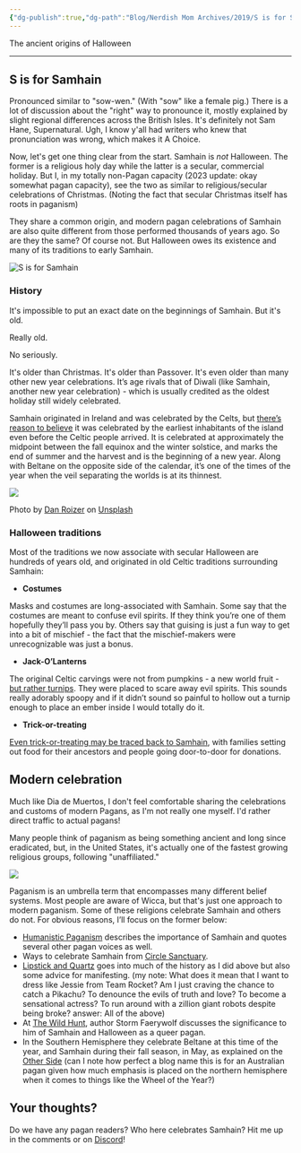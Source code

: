 ```yaml
---
{"dg-publish":true,"dg-path":"Blog/Nerdish Mom Archives/2019/S is for Samhain.md","permalink":"/blog/nerdish-mom-archives/2019/s-is-for-samhain/","title":"S is for Samhain","created":"","updated":""}
---
```



The ancient origins of Halloween

* * *

## S is for Samhain

Pronounced similar to "sow-wen." (With "sow" like a female pig.) There is a lot of discussion about the "right" way to pronounce it, mostly explained by slight regional differences across the British Isles. 
It's definitely not Sam Hane, Supernatural. Ugh, I know y'all had writers who knew that pronunciation was wrong, which makes it A Choice.

Now, let's get one thing clear from the start. Samhain is _not_ Halloween. The former is a religious holy day while the latter is a secular, commercial holiday. But I, in my totally non-Pagan capacity (2023 update: okay somewhat pagan capacity), see the two as similar to religious/secular celebrations of Christmas. (Noting the fact that secular Christmas itself has roots in paganism) 

They share a common origin, and modern pagan celebrations of Samhain are also quite different from those performed thousands of years ago. So are they the same? Of course not. But Halloween owes its existence and many of its traditions to early Samhain. 

![S is for Samhain](https://lh6.googleusercontent.com/6_O7OsKGSu9kWbrShBH1Rgc0x-3Sqa4nvixWlmqOAZDQdiPUwaFCAa2ks6uiganmjNILnPXQghjrp0bjs78WuiIRFnWq20Ni-o2iHet8oeHifbbWag1wU27Oh9RiK4UuSGt99_Hy)

### **History**

It's impossible to put an exact date on the beginnings of Samhain. But it's old. 

Really old. 

No seriously. 

It's older than Christmas. It's older than Passover. It's even older than many other new year celebrations. It’s age rivals that of Diwali (like Samhain, another new year celebration) - which is usually credited as the oldest holiday still widely celebrated. 

Samhain originated in Ireland and was celebrated by the Celts, but [there’s reason to believe](https://www.newgrange.com/samhain.htm) it was celebrated by the earliest inhabitants of the island even before the Celtic people arrived. It is celebrated at approximately the midpoint between the fall equinox and the winter solstice, and marks the end of summer and the harvest and is the beginning of a new year. Along with Beltane on the opposite side of the calendar, it’s one of the times of the year when the veil separating the worlds is at its thinnest.

![](https://i2.wp.com/www.chaoticorganized.com/wp-content/uploads/2019/10/dan-roizer-3GEs_-T189w-unsplash-1.jpg?fit=800%2C534&ssl=1)

Photo by [Dan Roizer](https://unsplash.com/@danny159?utm_source=unsplash&utm_medium=referral&utm_content=creditCopyText) on [Unsplash](https://unsplash.com/collections/1097211/mabon-samhain?utm_source=unsplash&utm_medium=referral&utm_content=creditCopyText)

### **Halloween traditions**

Most of the traditions we now associate with secular Halloween are hundreds of years old, and originated in old Celtic traditions surrounding Samhain:

- **Costumes**

Masks and costumes are long-associated with Samhain. Some say that the costumes are meant to confuse evil spirits. If they think you’re one of them hopefully they’ll pass you by. Others say that guising is just a fun way to get into a bit of mischief - the fact that the mischief-makers were unrecognizable was just a bonus. 

- **Jack-O’Lanterns**

The original Celtic carvings were not from pumpkins - a new world fruit - [but rather turnips](https://web.archive.org/web/20110624080404/https://pantherfile.uwm.edu/barnold/www/lectures/holloween.html). They were placed to scare away evil spirits. This sounds really adorably spoopy and if it didn’t sound so painful to hollow out a turnip enough to place an ember inside I would totally do it.

- **Trick-or-treating**

[Even trick-or-treating may be traced back to Samhain](https://www.truehighlands.com/scottish-halloween-traditions/), with families setting out food for their ancestors and people going door-to-door for donations. 

## **Modern celebration** 

Much like Dia de Muertos, I don't feel comfortable sharing the celebrations and customs of modern Pagans, as I'm not really one myself. I'd rather direct traffic to actual pagans! 

Many people think of paganism as being something ancient and long since eradicated, but, in the United States, it's actually one of the fastest growing religious groups, following "unaffiliated." 

![](https://i1.wp.com/www.chaoticorganized.com/wp-content/uploads/2019/10/freestocks-org-qKscFO2L4oc-unsplash.jpg?fit=800%2C534&ssl=1)

Paganism is an umbrella term that encompasses many different belief systems. Most people are aware of Wicca, but that's just one approach to modern paganism. Some of these religions celebrate Samhain and others do not. For obvious reasons, I’ll focus on the former below:

- [Humanistic Paganism](https://humanisticpaganism.com/2019/10/20/samhain-the-fall-equitherm-approaches-3/) describes the importance of Samhain and quotes several other pagan voices as well.
- Ways to celebrate Samhain from [Circle Sanctuary](https://www.circlesanctuary.org/index.php/celebrating-the-seasons/celebrating-samhain).
- [Lipstick and Quartz](https://lipstickandquartz.com/samhain-traditions-for-the-modern-witch/) goes into much of the history as I did above but also some advice for manifesting. (my note: What does it mean that I want to dress like Jessie from Team Rocket? Am I just craving the chance to catch a Pikachu? To denounce the evils of truth and love? To become a sensational actress? To run around with a zillion giant robots despite being broke? answer: All of the above)
- At [The Wild Hunt](https://wildhunt.org/2019/10/column-we-wish-you-a-sacred-samhain-and-a-homo-halloween.html), author Storm Faerywolf discusses the significance to him of Samhain and Halloween as a queer pagan.
- In the Southern Hemisphere they celebrate Beltane at this time of the year, and Samhain during their fall season, in May, as explained on the [Other Side](https://theotherside.wordpress.com/2011/11/01/halloween-samhain-beltane-in-australia/) (can I note how perfect a blog name this is for an Australian pagan given how much emphasis is placed on the northern hemisphere when it comes to things like the Wheel of the Year?)

## **Your thoughts?**

Do we have any pagan readers? Who here celebrates Samhain? Hit me up in the comments or on [Discord](https://discord.gg/JkPbnhb)!
